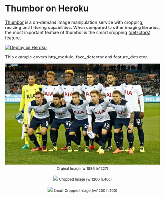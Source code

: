 # Thumbor on Heroku

[Thumbor](https://github.com/thumbor/thumbor) is a on-demand image manipulation service with cropping, resizing and filtering capabilities. When compared to other imaging libraries, the most important feature of thumbor is the smart cropping ([detectors](https://thumbor.readthedocs.io/en/latest/detectors.html)) feature.

[![Deploy on Heroku](https://www.herokucdn.com/deploy/button.png)](https://heroku.com/deploy?template=https://github.com/metinirden/thumbor-on-heroku)

This example covers http_module, face_detector and feature_detector.
<p align="center">
    <img src="https://raw.githubusercontent.com/metinirden/thumbor-on-heroku/master/tottenham-example.jpg"/>
    <small>Orginal Image (w:1886 h:1227)</small>
  <br/>
  <br/>
    <img src="https://thumbor-on-heroku.herokuapp.com/unsafe/1200x400/https://raw.githubusercontent.com/metinirden/thumbor-on-heroku/master/tottenham-example.jpg"/>
    <small>Cropped Image (w:1200 h:400)</small>
  <br/>
  <br/>
    <img src="https://thumbor-on-heroku.herokuapp.com/unsafe/1200x400/smart/https://raw.githubusercontent.com/metinirden/thumbor-on-heroku/master/tottenham-example.jpg"/>
    <small>Smart Cropped Image (w:1200 h:400)</small>
</p>